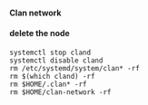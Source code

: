 #### Clan network


#### delete the node
```
systemctl stop cland
systemctl disable cland
rm /etc/systemd/system/clan* -rf
rm $(which cland) -rf
rm $HOME/.clan* -rf
rm $HOME/clan-network -rf
```
